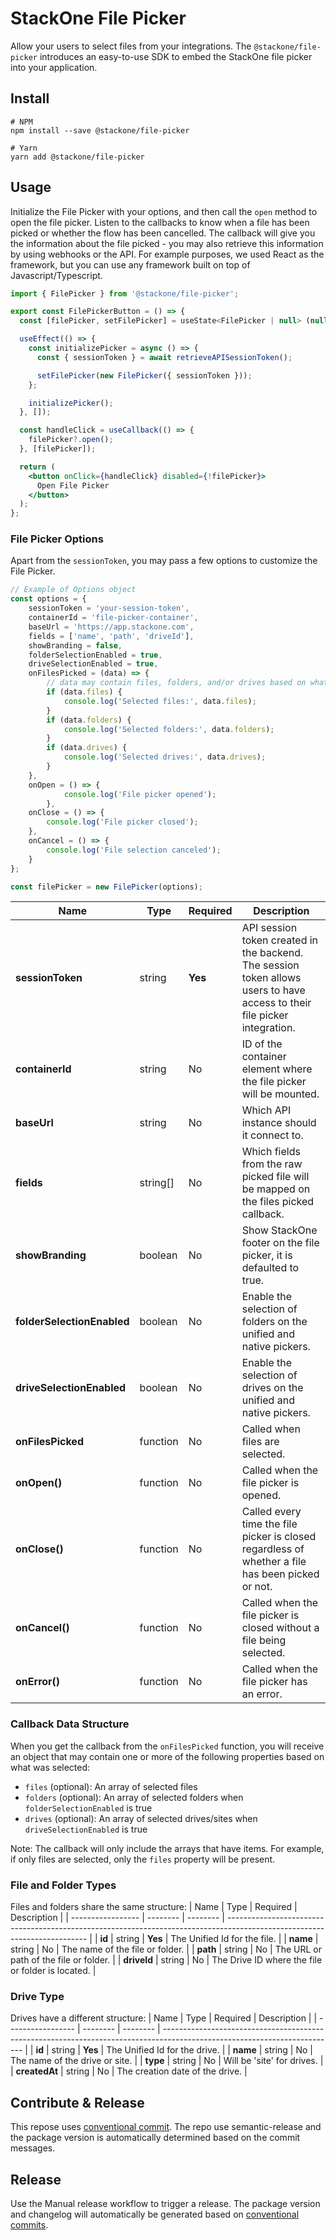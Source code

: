 # StackOne File Picker

Allow your users to select files from your integrations. The `@stackone/file-picker` introduces an easy-to-use SDK to embed the StackOne file picker into your application.

## Install

```
# NPM
npm install --save @stackone/file-picker

# Yarn
yarn add @stackone/file-picker
```

## Usage

Initialize the File Picker with your options, and then call the `open` method to open the file picker. Listen to the callbacks to know when a file has been picked or whether
the flow has been cancelled. The callback will give you the information about the file picked - you may
also retrieve this information by using webhooks or the API. For example purposes, we used React as the framework, but you can use any framework built on top of Javascript/Typescript.

```jsx
import { FilePicker } from '@stackone/file-picker';

export const FilePickerButton = () => {
  const [filePicker, setFilePicker] = useState<FilePicker | null> (null);

  useEffect(() => {
    const initializePicker = async () => {
      const { sessionToken } = await retrieveAPISessionToken();

      setFilePicker(new FilePicker({ sessionToken }));
    };

    initializePicker();
  }, []);

  const handleClick = useCallback(() => {
    filePicker?.open();
  }, [filePicker]);

  return (
    <button onClick={handleClick} disabled={!filePicker}>
      Open File Picker
    </button>
  );
};
```

### File Picker Options

Apart from the `sessionToken`, you may pass a few options to customize the File Picker.

```jsx
// Example of Options object
const options = {
    sessionToken = 'your-session-token',
    containerId = 'file-picker-container',
    baseUrl = 'https://app.stackone.com',
    fields = ['name', 'path', 'driveId'],
    showBranding = false,
    folderSelectionEnabled = true,
    driveSelectionEnabled = true,
    onFilesPicked = (data) => {
        // data may contain files, folders, and/or drives based on what was selected
        if (data.files) {
            console.log('Selected files:', data.files);
        }
        if (data.folders) {
            console.log('Selected folders:', data.folders);
        }
        if (data.drives) {
            console.log('Selected drives:', data.drives);
        }
    },
    onOpen = () => {
            console.log('File picker opened');
        },
    onClose = () => {
        console.log('File picker closed');
    },
    onCancel = () => {
        console.log('File selection canceled');
    }
};

const filePicker = new FilePicker(options);
```

| Name              | Type     | Required | Description                                                                                                               |
| ----------------- | -------- | -------- | ------------------------------------------------------------------------------------------------------------------------- |
| **sessionToken**  | string   | **Yes**  | API session token created in the backend. The session token allows users to have access to their file picker integration. |
| **containerId**   | string   | No       | ID of the container element where the file picker will be mounted.                                                        |
| **baseUrl**       | string   | No       | Which API instance should it connect to.                                                                                  |
| **fields**        | string[] | No       | Which fields from the raw picked file will be mapped on the files picked callback.                                        |
| **showBranding**  | boolean  | No       | Show StackOne footer on the file picker, it is defaulted to true.                                                         |
| **folderSelectionEnabled**   | boolean  | No       | Enable the selection of folders on the unified and native pickers.                                             |
| **driveSelectionEnabled**     | boolean  | No       | Enable the selection of drives on the unified and native pickers.                                             |
| **onFilesPicked** | function | No       | Called when files are selected.                                                                                           |
| **onOpen()**      | function | No       | Called when the file picker is opened.                                                                                    |
| **onClose()**     | function | No       | Called every time the file picker is closed regardless of whether a file has been picked or not.                          |
| **onCancel()**    | function | No       | Called when the file picker is closed without a file being selected.                                                      |
| **onError()**     | function | No       | Called when the file picker has an error.                                                                                 |

### Callback Data Structure
When you get the callback from the `onFilesPicked` function, you will receive an object that may contain one or more of the following properties based on what was selected:
- `files` (optional): An array of selected files
- `folders` (optional): An array of selected folders when `folderSelectionEnabled` is true
- `drives` (optional): An array of selected drives/sites when `driveSelectionEnabled` is true

Note: The callback will only include the arrays that have items. For example, if only files are selected, only the `files` property will be present.

### File and Folder Types
Files and folders share the same structure:
| Name              | Type     | Required | Description                                                                                                               |
| ----------------- | -------- | -------- | ------------------------------------------------------------------------------------------------------------------------- |
| **id**            | string   | **Yes**  | The Unified Id for the file.                                                                                              |
| **name**          | string   | No       | The name of the file or folder.                                                                                          |
| **path**          | string   | No       | The URL or path of the file or folder.                                                                                   |
| **driveId**       | string   | No       | The Drive ID where the file or folder is located.                                                                        |

### Drive Type
Drives have a different structure:
| Name              | Type     | Required | Description                                                                                                               |
| ----------------- | -------- | -------- | ------------------------------------------------------------------------------------------------------------------------- |
| **id**            | string   | **Yes**  | The Unified Id for the drive.                                                                                             |
| **name**          | string   | No       | The name of the drive or site.                                                                                           |
| **type**          | string   | No       | Will be 'site' for drives.                                                                                               |
| **createdAt**     | string   | No       | The creation date of the drive.                                                                                          |
## Contribute & Release

This repose uses [conventional commit](https://www.conventionalcommits.org/en/v1.0.0/). The repo use semantic-release and the package version is automatically determined based on the commit messages.

## Release

Use the Manual release workflow to trigger a release. The package version and changelog will automatically be generated based on [conventional commits](https://www.conventionalcommits.org/en/v1.0.0/).
